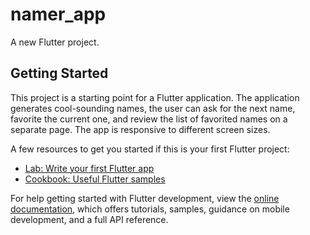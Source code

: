 # namer_app

A new Flutter project.

## Getting Started

This project is a starting point for a Flutter application.
The application generates cool-sounding names, the user can ask for the next name, favorite the current one, and review the list of favorited names on a separate page. The app is responsive to different screen sizes.

A few resources to get you started if this is your first Flutter project:

- [Lab: Write your first Flutter app](https://docs.flutter.dev/get-started/codelab)
- [Cookbook: Useful Flutter samples](https://docs.flutter.dev/cookbook)

For help getting started with Flutter development, view the
[online documentation](https://docs.flutter.dev/), which offers tutorials,
samples, guidance on mobile development, and a full API reference.
